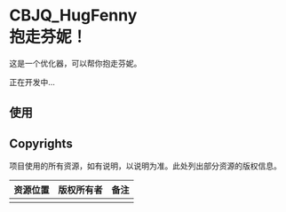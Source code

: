 # CBJQ_HugFenny<br>抱走芬妮！

这是一个优化器，可以帮你抱走芬妮。

正在开发中...

## 使用



## Copyrights

项目使用的所有资源，如有说明，以说明为准。此处列出部分资源的版权信息。

| 资源位置 | 版权所有者 | 备注 |
| -------- | ---------- | ---- |
|          |            |      |